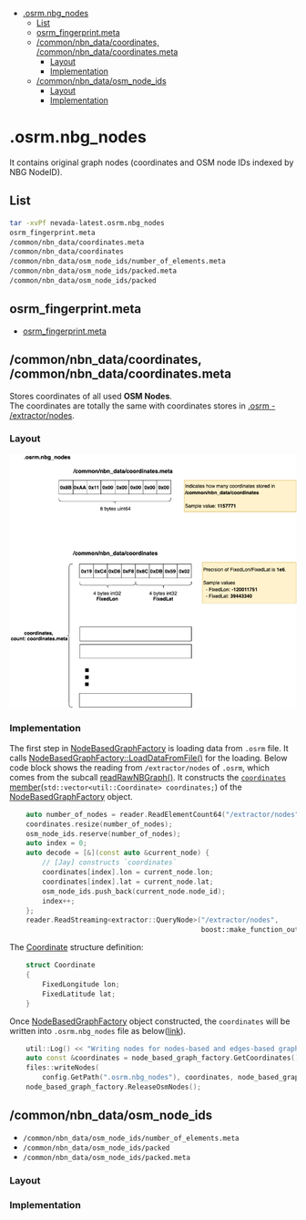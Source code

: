 - [.osrm.nbg_nodes](#osrmnbgnodes)
  - [List](#list)
  - [osrm_fingerprint.meta](#osrmfingerprintmeta)
  - [/common/nbn_data/coordinates, /common/nbn_data/coordinates.meta](#commonnbndatacoordinates-commonnbndatacoordinatesmeta)
    - [Layout](#layout)
    - [Implementation](#implementation)
  - [/common/nbn_data/osm_node_ids](#commonnbndataosmnodeids)
    - [Layout](#layout-1)
    - [Implementation](#implementation-1)


# .osrm.nbg_nodes
It contains original graph nodes (coordinates and OSM node IDs indexed by NBG NodeID).    

## List

```bash
tar -xvPf nevada-latest.osrm.nbg_nodes
osrm_fingerprint.meta
/common/nbn_data/coordinates.meta
/common/nbn_data/coordinates
/common/nbn_data/osm_node_ids/number_of_elements.meta
/common/nbn_data/osm_node_ids/packed.meta
/common/nbn_data/osm_node_ids/packed
```

## osrm_fingerprint.meta
- [osrm_fingerprint.meta](./fingerprint.md)

## /common/nbn_data/coordinates, /common/nbn_data/coordinates.meta
Stores coordinates of all used **OSM Nodes**.     
The coordinates are totally the same with coordinates stores in [.osrm - /extractor/nodes](./map.osrm.md#extractornodes-extractornodesmeta).     

### Layout
![](./graph/map.osrm.nbg_nodes.common.nbn_data.coordinates.png)

### Implementation

The first step in [NodeBasedGraphFactory](https://github.com/Telenav/osrm-backend/blob/6283c6074066f98e6d4a9f774f21ea45407c0d52/src/extractor/node_based_graph_factory.cpp#L18) is loading data from `.osrm` file. It calls [NodeBasedGraphFactory::LoadDataFromFile()](https://github.com/Telenav/osrm-backend/blob/6283c6074066f98e6d4a9f774f21ea45407c0d52/src/extractor/node_based_graph_factory.cpp#L35) for the loading. Below code block shows the reading from `/extractor/nodes` of `.osrm`, which comes from the subcall [readRawNBGraph()](https://github.com/Telenav/osrm-backend/blob/6283c6074066f98e6d4a9f774f21ea45407c0d52/include/extractor/files.hpp#L426:6). It constructs the [`coordinates` member](https://github.com/Telenav/osrm-backend/blob/6283c6074066f98e6d4a9f774f21ea45407c0d52/include/extractor/node_based_graph_factory.hpp#L96)(`std::vector<util::Coordinate> coordinates;`) of the [NodeBasedGraphFactory](https://github.com/Telenav/osrm-backend/blob/6283c6074066f98e6d4a9f774f21ea45407c0d52/src/extractor/node_based_graph_factory.cpp#L18) object.  

```c++
    auto number_of_nodes = reader.ReadElementCount64("/extractor/nodes");
    coordinates.resize(number_of_nodes);
    osm_node_ids.reserve(number_of_nodes);
    auto index = 0;
    auto decode = [&](const auto &current_node) {
        // [Jay] constructs `coordinates`
        coordinates[index].lon = current_node.lon;
        coordinates[index].lat = current_node.lat;
        osm_node_ids.push_back(current_node.node_id);
        index++;
    };
    reader.ReadStreaming<extractor::QueryNode>("/extractor/nodes",
                                               boost::make_function_output_iterator(decode));

```

The [Coordinate](https://github.com/Telenav/osrm-backend/blob/6283c6074066f98e6d4a9f774f21ea45407c0d52/include/util/coordinate.hpp#L185) structure definition:        
```c++
    struct Coordinate
    {
        FixedLongitude lon;
        FixedLatitude lat;
    }
```

Once [NodeBasedGraphFactory](https://github.com/Telenav/osrm-backend/blob/6283c6074066f98e6d4a9f774f21ea45407c0d52/src/extractor/node_based_graph_factory.cpp#L18) object constructed, the `coordinates` will be written into `.osrm.nbg_nodes` file as below([link](https://github.com/Telenav/osrm-backend/blob/6283c6074066f98e6d4a9f774f21ea45407c0d52/src/extractor/extractor.cpp#L267)).    

```c++
    util::Log() << "Writing nodes for nodes-based and edges-based graphs ...";
    auto const &coordinates = node_based_graph_factory.GetCoordinates();
    files::writeNodes(
        config.GetPath(".osrm.nbg_nodes"), coordinates, node_based_graph_factory.GetOsmNodes());
    node_based_graph_factory.ReleaseOsmNodes();
```


## /common/nbn_data/osm_node_ids

- `/common/nbn_data/osm_node_ids/number_of_elements.meta`
- `/common/nbn_data/osm_node_ids/packed` 
- `/common/nbn_data/osm_node_ids/packed.meta`    


### Layout

### Implementation

